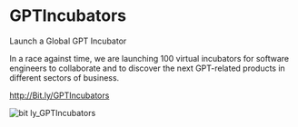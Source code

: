 # GPTIncubators
Launch a  Global GPT Incubator

In a race against time, we are launching 100 virtual incubators for software engineers to collaborate and to discover
the next GPT-related products in different sectors of business. 

http://Bit.ly/GPTIncubators

![bit ly_GPTIncubators](https://user-images.githubusercontent.com/35175615/216729409-5e191106-66bc-479f-9934-ef3c66c1f743.png)
